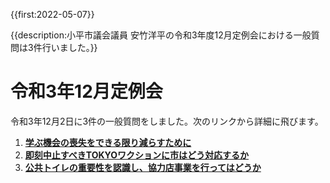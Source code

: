 {{first:2022-05-07}}

{{description:小平市議会議員 安竹洋平の令和3年度12月定例会における一般質問は3件行いました。}}

# 令和3年12月定例会

令和3年12月2日に3件の一般質問をしました。次のリンクから詳細に飛びます。

1. **[学ぶ機会の喪失をできる限り減らすために](./1-manabu-kikai-sonsitu.md)**
1. **[即刻中止すべきTOKYOワクションに市はどう対応するか](./2-tokyo-vaction-kenpou-ihan.md)**
1. **[公共トイレの重要性を認識し、協力店事業を行ってはどうか](./3-kokyo-toire-kyouryokuten.md)**

